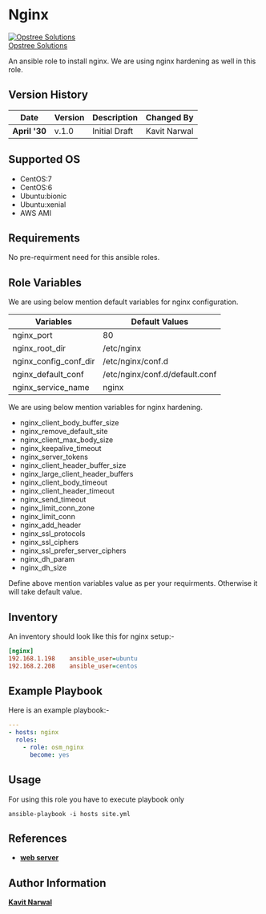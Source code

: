 Nginx
=========
[![Opstree Solutions][opstree_avatar]][opstree_homepage]<br/>[Opstree Solutions][opstree_homepage]

[opstree_homepage]: https://opstree.github.io/
[opstree_avatar]: https://img.cloudposse.com/150x150/https://github.com/opstree.png
 
An ansible role to install nginx. We are using nginx hardening as well in this role. 

Version History
---------------

|**Date**| **Version**| **Description**| **Changed By** |
|----------|---------|---------------|-----------------|
|**April '30** | v.1.0 | Initial Draft | Kavit Narwal |

Supported OS
------------
  * CentOS:7
  * CentOS:6
  * Ubuntu:bionic
  * Ubuntu:xenial
  * AWS AMI

Requirements
------------

No pre-requirment need for this ansible roles. 

Role Variables
--------------

We are using below mention default variables for nginx configuration.

|**Variables**| **Default Values**|
|-------------|-------------------|
| nginx_port  | 80 |
| nginx_root_dir| /etc/nginx | 
| nginx_config_conf_dir | /etc/nginx/conf.d |
| nginx_default_conf | /etc/nginx/conf.d/default.conf |
| nginx_service_name | nginx |

We are using below mention variables for nginx hardening.

- nginx_client_body_buffer_size
- nginx_remove_default_site
- nginx_client_max_body_size
- nginx_keepalive_timeout
- nginx_server_tokens
- nginx_client_header_buffer_size
- nginx_large_client_header_buffers
- nginx_client_body_timeout
- nginx_client_header_timeout
- nginx_send_timeout
- nginx_limit_conn_zone
- nginx_limit_conn
- nginx_add_header
- nginx_ssl_protocols
- nginx_ssl_ciphers
- nginx_ssl_prefer_server_ciphers
- nginx_dh_param
- nginx_dh_size

Define above mention variables value as per your requirments. Otherwise it will take default value. 

Inventory
----------
An inventory should look like this for nginx setup:-
```ini
[nginx]                 
192.168.1.198    ansible_user=ubuntu
192.168.2.208    ansible_user=centos 
```

Example Playbook
----------------  
Here is an example playbook:-
```yml
---
- hosts: nginx
  roles:
    - role: osm_nginx
      become: yes
```
Usage
-----
For using this role you have to execute playbook only
```shell
ansible-playbook -i hosts site.yml
```

References
-----------------------
- **[web server](https://www.nginx.com/)**


Author Information
------------------

**[Kavit Narwal](mailto:kavit.narwal@opstree.com)**
